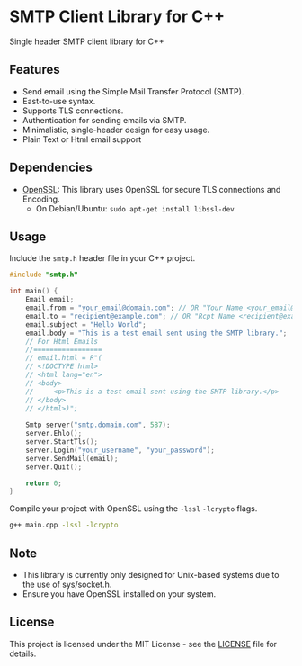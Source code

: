# SMTP Client Library for C++

Single header SMTP client library for C++

## Features
- Send email using the Simple Mail Transfer Protocol (SMTP).
- East-to-use syntax.
- Supports TLS connections.
- Authentication for sending emails via SMTP.
- Minimalistic, single-header design for easy usage.
- Plain Text or Html email support

## Dependencies
- [OpenSSL](https://www.openssl.org/): This library uses OpenSSL for secure TLS connections and Encoding.
    - On Debian/Ubuntu: `sudo apt-get install libssl-dev`

## Usage
Include the `smtp.h` header file in your C++ project. 

```c++
#include "smtp.h"

int main() {
    Email email;
    email.from = "your_email@domain.com"; // OR "Your Name <your_email@domain.com>"
    email.to = "recipient@example.com"; // OR "Rcpt Name <recipient@example.com>"
    email.subject = "Hello World";
    email.body = "This is a test email sent using the SMTP library.";
    // For Html Emails
    //=================
    // email.html = R"(
    // <!DOCTYPE html>
    // <html lang="en">
    // <body>
    //     <p>This is a test email sent using the SMTP library.</p>
    // </body>
    // </html>)";
    
    Smtp server("smtp.domain.com", 587);
    server.Ehlo();
    server.StartTls();
    server.Login("your_username", "your_password");
    server.SendMail(email);
    server.Quit();

    return 0;
}
``` 

Compile your project with OpenSSL using the `-lssl` `-lcrypto` flags.

```bash
g++ main.cpp -lssl -lcrypto
```

## Note
- This library is currently only designed for Unix-based systems due to the use of sys/socket.h.
- Ensure you have OpenSSL installed on your system.

## License
This project is licensed under the MIT License - see the [LICENSE](/LICENSE) file for details.
